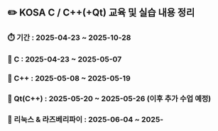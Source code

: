 ## ✏️ KOSA C / C++(+Qt) 교육 및 실습 내용 정리

### ⏱️ 기간 : 2025-04-23 ~ 2025-10-28
### 🥉 C : 2025-04-23 ~ 2025-05-07
### 🥈 C++ : 2025-05-08 ~ 2025-05-19
### 🥇 Qt(C++) : 2025-05-20 ~ 2025-05-26 (이후 추가 수업 예정)

### 🥉 리눅스 & 라즈베리파이 : 2025-06-04 ~ 2025-
